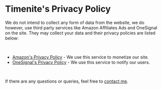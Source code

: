 # Timenite's Privacy Policy


We do not intend to collect any form of data from the website, we do however, use third party services like Amazon Affiliates Ads and OneSignal on the site. They may collect your data and their privacy policies are listed below:


<br />

- [Amazon's Privacy Policy](https://www.amazon.com/gp/help/customer/display.html%3FnodeId%3DGX7NJQ4ZB8MHFRNJ) - We use this service to monetize our site. 
- [OneSignal's Privacy Policy](https://onesignal.com/privacy_policy) - We use this service to notify our users. 


<br />

If there are any questions or queries, feel free to [contact me](https://priyamraj.com/contact).
